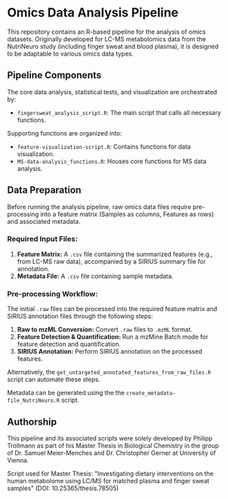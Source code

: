 # Omics Data Analysis Pipeline

This repository contains an R-based pipeline for the analysis of omics datasets. Originally developed for LC-MS metabolomics data from the NutriNeuro study (including finger sweat and blood plasma), it is designed to be adaptable to various omics data types.

## Pipeline Components

The core data analysis, statistical tests, and visualization are orchestrated by:

*   `fingersweat_analysis_script.R`: The main script that calls all necessary functions.

Supporting functions are organized into:

*   `feature-visualization-script.R`: Contains functions for data visualization.
*   `MS-data-analysis_functions.R`: Houses core functions for MS data analysis.

## Data Preparation

Before running the analysis pipeline, raw omics data files require pre-processing into a feature matrix (Samples as columns, Features as rows) and associated metadata.

### Required Input Files:

1.  **Feature Matrix:** A `.csv` file containing the summarized features (e.g., from LC-MS raw data), accompanied by a SIRIUS summary file for annotation.
2.  **Metadata File:** A `.csv` file containing sample metadata.

### Pre-processing Workflow:

The initial `.raw` files can be processed into the required feature matrix and SIRIUS annotation files through the following steps:

1.  **Raw to mzML Conversion:** Convert `.raw` files to `.mzML` format.
2.  **Feature Detection & Quantification:** Run a mzMine Batch mode for feature detection and quantification.
3.  **SIRIUS Annotation:** Perform SIRIUS annotation on the processed features.

Alternatively, the `get_untargeted_annotated_features_from_raw_files.R` script can automate these steps.

Metadata can be generated using the the `create_metadata-file_NutriNeuro.R` script.

## Authorship
This pipeline and its associated scripts were solely developed by Philipp Trollmann as part of his Master Thesis in Biological Chemistry in the group of Dr. Samuel Meier-Menches and Dr. Christopher Gerner at University of Vienna.

Script used for Master Thesis: "Investigating dietary interventions on the human metabolome using LC/MS for matched plasma and finger sweat samples" (DOI: 10.25365/thesis.78505)

